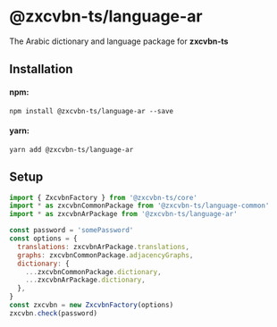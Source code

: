 # @zxcvbn-ts/language-ar

The Arabic dictionary and language package for **zxcvbn-ts**

## Installation

#### npm:

`npm install @zxcvbn-ts/language-ar --save`

#### yarn:

`yarn add @zxcvbn-ts/language-ar`

## Setup

```js
import { ZxcvbnFactory } from '@zxcvbn-ts/core'
import * as zxcvbnCommonPackage from '@zxcvbn-ts/language-common'
import * as zxcvbnArPackage from '@zxcvbn-ts/language-ar'

const password = 'somePassword'
const options = {
  translations: zxcvbnArPackage.translations,
  graphs: zxcvbnCommonPackage.adjacencyGraphs,
  dictionary: {
    ...zxcvbnCommonPackage.dictionary,
    ...zxcvbnArPackage.dictionary,
  },
}
const zxcvbn = new ZxcvbnFactory(options)
zxcvbn.check(password)
```
